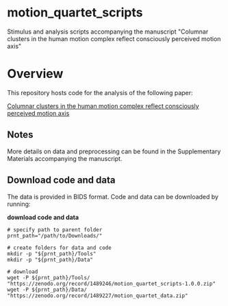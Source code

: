 # motion_quartet_scripts
Stimulus and analysis scripts accompanying the manuscript "Columnar clusters in the human motion complex reflect consciously perceived motion axis"

# Overview

This repository hosts code for the analysis of the following paper:

[Columnar clusters in the human motion complex reflect consciously perceived motion axis](https://www.biorxiv.org/)

## Notes
More details on data and preprocessing can be found in the Supplementary Materials accompanying the manuscript.

## Download code and data
The data is provided in BIDS format. Code and data can be downloaded by running:

**download code and data**
```
# specify path to parent folder
prnt_path="/path/to/Downloads/"

# create folders for data and code
mkdir -p "${prnt_path}/Tools"
mkdir -p "${prnt_path}/Data"

# download
wget -P ${prnt_path}/Tools/ "https://zenodo.org/record/1489246/motion_quartet_scripts-1.0.0.zip"
wget -P ${prnt_path}/Data/ "https://zenodo.org/record/1489227/motion_quartet_data.zip"
```
